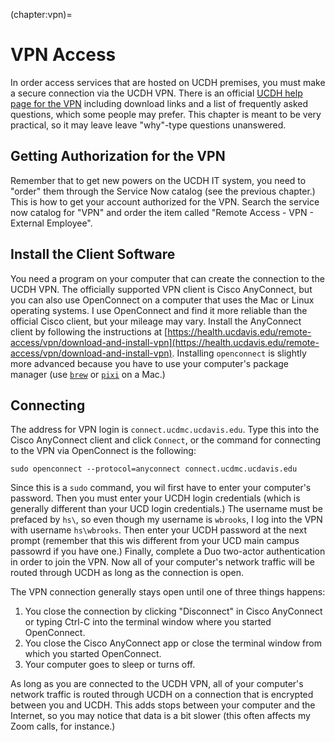 (chapter:vpn)=
# VPN Access
In order access services that are hosted on UCDH premises, you must make a secure connection via the UCDH VPN. There is an official [UCDH help page for the VPN](https://health.ucdavis.edu/remote-access/vpn/) including download links and a list of frequently asked questions, which some people may prefer. This chapter is meant to be very practical, so it may leave leave "why"-type questions unanswered.

## Getting Authorization for the VPN
Remember that to get new powers on the UCDH IT system, you need to "order" them through the Service Now catalog (see the previous chapter.) This is how to get your account authorized for the VPN. Search the service now catalog for "VPN" and order the item called "Remote Access - VPN - External Employee".

## Install the Client Software
You need a program on your computer that can create the connection to the UCDH VPN. The officially supported VPN client is Cisco AnyConnect, but you can also use OpenConnect on a computer that uses the Mac or Linux operating systems. I use OpenConnect and find it more reliable than the official Cisco client, but your mileage may vary. Install the AnyConnect client by following the instructions at [https://health.ucdavis.edu/remote-access/vpn/download-and-install-vpn](https://health.ucdavis.edu/remote-access/vpn/download-and-install-vpn). Installing `openconnect` is slightly more advanced because you have to use your computer's package manager (use [`brew`](https://brew.sh) or [`pixi`](https://pixi.sh) on a Mac.)

## Connecting
The address for VPN login is `connect.ucdmc.ucdavis.edu`. Type this into the Cisco AnyConnect client and click `Connect`, or the command for connecting to the VPN via OpenConnect is the following:

```
sudo openconnect --protocol=anyconnect connect.ucdmc.ucdavis.edu
```

Since this is a `sudo` command, you wil first have to enter your computer's password. Then you must enter your UCDH login credentials (which is generally different than your UCD login credentials.) The username must be prefaced by `hs\`, so even though my username is `wbrooks`, I log into the VPN with username `hs\wbrooks`. Then enter your UCDH password at the next prompt (remember that this wis different from your UCD main campus passowrd if you have one.) Finally, complete a Duo two-actor authentication in order to join the VPN. Now all of your computer's network traffic will be routed through UCDH as long as the connection is open.

The VPN connection generally stays open until one of three things happens:
1. You close the connection by clicking "Disconnect" in Cisco AnyConnect or typing Ctrl-C into the terminal window where you started OpenConnect.
2. You close the Cisco AnyConnect app or close the terminal window from which you started OpenConnect.
3. Your computer goes to sleep or turns off.

As long as you are connected to the UCDH VPN, all of your computer's network traffic is routed through UCDH on a connection that is encrypted between you and UCDH. This adds stops between your computer and the Internet, so you may notice that data is a bit slower (this often affects my Zoom calls, for instance.)


